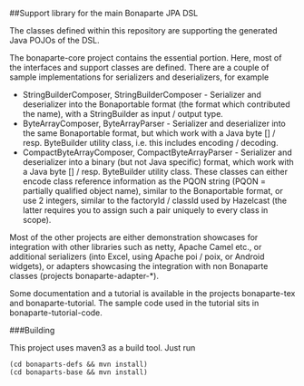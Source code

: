 ##Support library for the main Bonaparte JPA DSL

The classes defined within this repository are supporting the generated Java POJOs of the DSL.

The bonaparte-core project contains the essential portion. Here, most of the interfaces and support classes are defined.
There are a couple of sample implementations for serializers and deserializers, for example

* StringBuilderComposer, StringBuilderComposer - Serializer and deserializer into the Bonaportable format (the format which contributed the name), with a StringBuilder as input / output type.
* ByteArrayComposer, ByteArrayParser - Serializer and deserializer into the same Bonaportable format, but which work with a Java byte [] / resp. ByteBuilder utility class, i.e. this includes encoding / decoding.
* CompactByteArrayComposer, CompactByteArrayParser - Serializer and deserializer into a binary (but not Java specific) format, which work with a Java byte [] / resp. ByteBuilder utility class. These classes can either encode class reference information as the PQON string (PQON = partially qualified object name), similar to the Bonaportable format, or use 2 integers, similar to the factoryId / classId used by Hazelcast (the latter requires you to assign such a pair uniquely to every class in scope).

Most of the other projects are either demonstration showcases for integration with other libraries such as netty, Apache Camel etc., or additional serializers (into Excel, using Apache poi / poix, or Android widgets), or adapters showcasing the integration with non Bonaparte classes (projects bonaparte-adapter-*).

Some documentation and a tutorial is available in the projects bonaparte-tex and bonaparte-tutorial. The sample code used in the tutorial sits in bonaparte-tutorial-code.

###Building

This project uses maven3 as a build tool. Just run

    (cd bonaparts-defs && mvn install)
    (cd bonaparts-base && mvn install)

